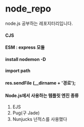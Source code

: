 # node_repo

node.js 공부하는 레포지터리입니다. 

#### CJS
#### ESM : express 모듈
#### install nodemon -D
#### import path
#### res.sendFile (__dirname + '경로');
#### Node.js에서 사용하는 템플릿 엔진 종류
1. EJS
2. Pug(구 Jade)
3. Nunjucks 
넌적스를 사용했다